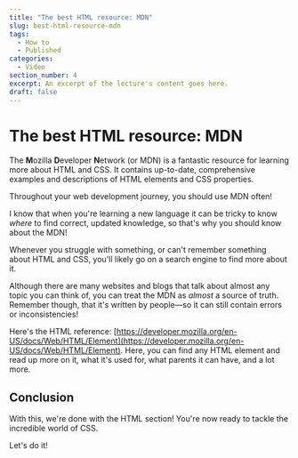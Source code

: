 ```yaml
---
title: "The best HTML resource: MDN"
slug: best-html-resource-mdn
tags:
  - How to
  - Published
categories:
  - Video
section_number: 4
excerpt: An excerpt of the lecture's content goes here.
draft: false
---
```


# The best HTML resource: MDN

The **M**ozilla **D**eveloper **N**etwork (or MDN) is a fantastic resource for learning more about HTML and CSS. It contains up-to-date, comprehensive examples and descriptions of HTML elements and CSS properties.

Throughout your web development journey, you should use MDN often!

I know that when you're learning a new language it can be tricky to know _where_ to find correct, updated knowledge, so that's why you should know about the MDN!

Whenever you struggle with something, or can't remember something about HTML and CSS, you'll likely go on a search engine to find more about it.

Although there are many websites and blogs that talk about almost any topic you can think of, you can treat the MDN as _almost_ a source of truth. Remember though, that it's written by people&mdash;so it can still contain errors or inconsistencies!

Here's the HTML reference: [https://developer.mozilla.org/en-US/docs/Web/HTML/Element](https://developer.mozilla.org/en-US/docs/Web/HTML/Element). Here, you can find any HTML element and read up more on it, what it's used for, what parents it can have, and a lot more.

## Conclusion

With this, we're done with the HTML section! You're now ready to tackle the incredible world of CSS.

Let's do it!